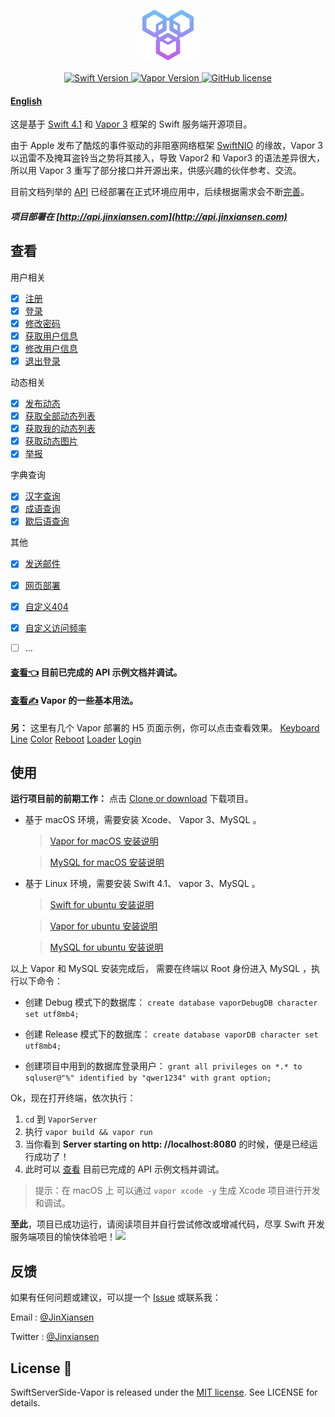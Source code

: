 
<p align="center">
    <img height="80" src="Source/icon.png"/>
    <br>
    <br>
    <a href="http://swift.org">
        <img src="https://img.shields.io/badge/Swift-4.1-brightgreen.svg" alt="Swift Version">
    </a>
    <a href="http://vapor.codes">
        <img src="https://img.shields.io/badge/Vapor-3-F6CBCA.svg" alt="Vapor Version">
    </a>
    <a href="LICENSE">
        <img src="https://img.shields.io/badge/license-MIT-blue.svg" alt="GitHub license">
    </a>
</p>


#### [English](README_EN.md)


这是基于 [Swift 4.1](https://swift.org) 和 [Vapor 3](http://vapor.codes) 框架的 Swift 服务端开源项目。

由于 Apple 发布了酷炫的事件驱动的非阻塞网络框架 [SwiftNIO](https://github.com/apple/swift-nio) 的缘故，Vapor 3 以迅雷不及掩耳盗铃当之势将其接入，导致 Vapor2 和 Vapor3 的语法差异很大，所以用 Vapor 3 重写了部分接口并开源出来，供感兴趣的伙伴参考、交流。

目前文档列举的 [API](Source/API.md) 已经部署在正式环境应用中，后续根据需求会不断[完善](Source/UpdateLog.md)。

##### 项目部署在 [http://api.jinxiansen.com](http://api.jinxiansen.com) 

## 查看
用户相关

- [x] [注册](Source/API.md/#用户)
- [x] [登录](Source/API.md/#登录)
- [x] [修改密码](Source/API.md/#修改密码)
- [x] [获取用户信息](Source/API.md/#获取用户信息)
- [x] [修改用户信息](Source/API.md/#修改用户信息)
- [x] [退出登录](Source/API.md/#退出登录)

动态相关

- [x] [发布动态](Source/API.md/#发布动态)
- [x] [获取全部动态列表](Source/API.md/#获取全部动态列表)
- [x] [获取我的动态列表](Source/API.md/#获取我的动态列表)
- [x] [获取动态图片](Source/API.md/#获取动态图片)
- [x] [举报](Source/API.md/#举报)

字典查询

- [x] [汉字查询](Source/API.md/#汉字查询)
- [x] [成语查询](Source/API.md/#成语查询)
- [x] [歇后语查询](Source/API.md/#歇后语查询)

其他

- [x] [发送邮件](Source/API.md/#发送邮件)
- [x] [网页部署](Source/API.md/#网页)
- [x] [自定义404](Source/VaporUsage.md/#自定义404)
- [x] [自定义访问频率](Source/VaporUsage.md/#自定义访问频率)
- [ ] ...


#### [查看👈](Source/API.md) 目前已完成的 API 示例文档并调试。

#### [查看✍️](Source/VaporUsage.md) Vapor 的一些基本用法。


**另：** 这里有几个 Vapor 部署的 H5 页面示例，你可以点击查看效果。
[Keyboard](http://api.jinxiansen.com/h5/keyboard)
[Line](http://api.jinxiansen.com/h5/line)
[Color](http://api.jinxiansen.com/h5/color)
[Reboot](http://api.jinxiansen.com/h5/reboot)
[Loader](http://api.jinxiansen.com/h5/loader)
[Login](http://api.jinxiansen.com/h5/login)

## 使用

**运行项目前的前期工作：**
点击 [Clone or download](https://github.com/Jinxiansen/SwiftServerSide-Vapor/archive/master.zip) 下载项目。

* 基于 macOS 环境，需要安装 Xcode、 Vapor 3、MySQL 。
	> [Vapor for macOS 安装说明](https://docs.vapor.codes/3.0/install/macos/)
	
	> [MySQL for macOS 安装说明](https://segmentfault.com/a/1190000007838188)

* 基于 Linux 环境，需要安装 Swift 4.1、 vapor 3、MySQL 。

	> [Swift for ubuntu 安装说明](https://swift.org/download/#releases)
	
	> [Vapor for ubuntu 安装说明](https://docs.vapor.codes/3.0/install/ubuntu/)
	
	> [MySQL for ubuntu 安装说明](http://blog.csdn.net/vXueYing/article/details/52330180)

以上 Vapor 和 MySQL 安装完成后，
需要在终端以 Root 身份进入 MySQL ，执行以下命令：


* 创建 Debug 模式下的数据库：
`create database vaporDebugDB character set utf8mb4; `

* 创建 Release 模式下的数据库：
`create database vaporDB character set utf8mb4; `

* 创建项目中用到的数据库登录用户：
`grant all privileges on *.* to  sqluser@"%" identified by "qwer1234" with grant option;`

Ok，现在打开终端，依次执行：

1. `cd` 到 `VaporServer` 
2. 执行 `vapor build && vapor run` 
3. 当你看到 **Server starting on http: //localhost:8080** 的时候，便是已经运行成功了！
4. 此时可以 [查看](Source/API.md) 目前已完成的 API 示例文档并调试。

> 提示：在 macOS 上 可以通过 `vapor xcode -y` 生成 Xcode 项目进行开发和调试。


**至此**，项目已成功运行，请阅读项目并自行尝试修改或增减代码，尽享 Swift 开发服务端项目的愉快体验吧！![](Source/zz.jpg)


## 反馈

如果有任何问题或建议，可以提一个 [Issue](https://github.com/Jinxiansen/SwiftServerSide-Vapor/issues)
或联系我：

Email : [@JinXiansen](hi@jinxiansen.com)

Twitter : [@Jinxiansen](https://twitter.com/jinxiansen)

## License 📄


SwiftServerSide-Vapor is released under the [MIT license](LICENSE). See LICENSE for details.
